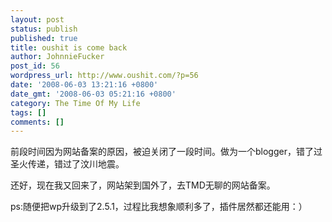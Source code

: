 ```yaml
---
layout: post
status: publish
published: true
title: oushit is come back
author: JohnnieFucker
post_id: 56
wordpress_url: http://www.oushit.com/?p=56
date: '2008-06-03 13:21:16 +0800'
date_gmt: '2008-06-03 05:21:16 +0800'
category: The Time Of My Life
tags: []
comments: []
---
```

<p>前段时间因为网站备案的原因，被迫关闭了一段时间。做为一个blogger，错了过圣火传递，错过了汶川地震。</p>
<p>还好，现在我又回来了，网站架到国外了，去TMD无聊的网站备案。</p>
<p>ps:随便把wp升级到了2.5.1，过程比我想象顺利多了，插件居然都还能用：）</p>
